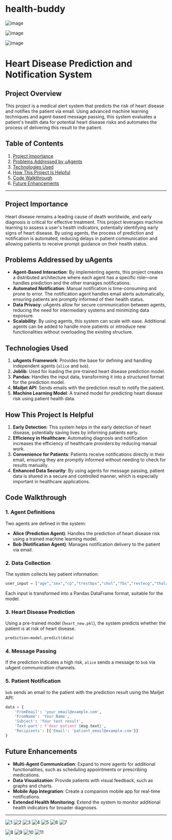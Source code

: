 # health-buddy
![image](https://github.com/user-attachments/assets/bb222e97-0e93-4893-83e5-9cd793c500c6)

![image](https://github.com/user-attachments/assets/dad86ad8-4d75-408f-9a38-7f3be26d3078)

![image](https://github.com/user-attachments/assets/bd383aff-0578-4da1-ae7e-253a6fc70131)










# Heart Disease Prediction and Notification System

## Project Overview

This project is a medical alert system that predicts the risk of heart disease and notifies the patient via email. Using advanced machine learning techniques and agent-based message passing, this system evaluates a patient's health data for potential heart disease risks and automates the process of delivering this result to the patient.

## Table of Contents
1. [Project Importance](#project-importance)
2. [Problems Addressed by uAgents](#problems-addressed-by-uagents)
3. [Technologies Used](#technologies-used)
4. [How This Project Is Helpful](#how-this-project-is-helpful)
5. [Code Walkthrough](#code-walkthrough)
6. [Future Enhancements](#future-enhancements)

---

## Project Importance

Heart disease remains a leading cause of death worldwide, and early diagnosis is critical for effective treatment. This project leverages machine learning to assess a user's health indicators, potentially identifying early signs of heart disease. By using agents, the process of prediction and notification is automated, reducing delays in patient communication and allowing patients to receive prompt guidance on their health status.

## Problems Addressed by uAgents

- **Agent-Based Interaction**: By implementing agents, this project creates a distributed architecture where each agent has a specific role—one handles prediction and the other manages notifications.
- **Automated Notification**: Manual notification is time-consuming and prone to error. The notification agent handles email alerts automatically, ensuring patients are promptly informed of their health status.
- **Data Privacy**: uAgents allow for secure communication between agents, reducing the need for intermediary systems and minimizing data exposure.
- **Scalability**: By using agents, this system can scale with ease. Additional agents can be added to handle more patients or introduce new functionalities without overloading the existing structure.

## Technologies Used

1. **uAgents Framework**: Provides the base for defining and handling independent agents (`alice` and `bob`).
2. **Joblib**: Used for loading the pre-trained heart disease prediction model.
3. **Pandas**: Handles the input data, transforming it into a structured format for the prediction model.
4. **Mailjet API**: Sends emails with the prediction result to notify the patient.
5. **Machine Learning Model**: A trained model for predicting heart disease risk using patient health data.

## How This Project Is Helpful

1. **Early Detection**: This system helps in the early detection of heart disease, potentially saving lives by informing patients early.
2. **Efficiency in Healthcare**: Automating diagnosis and notification increases the efficiency of healthcare providers by reducing manual work.
3. **Convenience for Patients**: Patients receive notifications directly in their email, ensuring they are promptly informed without needing to check for results manually.
4. **Enhanced Data Security**: By using agents for message passing, patient data is shared in a secure and controlled manner, which is especially important in healthcare applications.

## Code Walkthrough

### 1. Agent Definitions
Two agents are defined in the system:
- **Alice (Prediction Agent)**: Handles the prediction of heart disease risk using a trained machine learning model.
- **Bob (Notification Agent)**: Manages notification delivery to the patient via email.

### 2. Data Collection
The system collects key patient information:
```python
user_input = ["age","sex","cp","trestbps","chol","fbs","restecg","thalach","exang","oldpeak","slope","ca","thal"]
```
Each input is transformed into a Pandas DataFrame format, suitable for the model.

### 3. Heart Disease Prediction
Using a pre-trained model (`heart_new.pkl`), the system predicts whether the patient is at risk of heart disease.
```python
prediction=model.predict(data)
```

### 4. Message Passing
If the prediction indicates a high risk, `alice` sends a message to `bob` via uAgent communication channels.

### 5. Patient Notification
`bob` sends an email to the patient with the prediction result using the Mailjet API:
```python
data = {
    'FromEmail': 'your_email@example.com',
    'FromName': 'Your Name',
    'Subject': 'Your test result',
    'Text-part': f'dear patient {msg.text}',
    'Recipients': [{'Email': 'patient_email@example.com'}]
}
```

## Future Enhancements

- **Multi-Agent Communication**: Expand to more agents for additional functionalities, such as scheduling appointments or prescribing medications.
- **Data Visualization**: Provide patients with visual feedback, such as graphs and charts.
- **Mobile App Integration**: Create a companion mobile app for real-time notifications.
- **Extended Health Monitoring**: Extend the system to monitor additional health indicators for broader diagnoses.

---
![1](https://github.com/user-attachments/assets/9ae84987-034e-4f3f-a65b-80513a5f071b)
![2](https://github.com/user-attachments/assets/ce38bde6-7d30-48fd-9cf3-35e10fe2217e)
![3](https://github.com/user-attachments/assets/0f9da708-ed2f-4552-899f-1ca55945fe90)
![4](https://github.com/user-attachments/assets/c84df30d-d442-4963-9f1c-8e1f481d79c5)
![5](https://github.com/user-attachments/assets/5c5967c6-a1bb-444d-a9f6-63b91b2a1486)
![6](https://github.com/user-attachments/assets/fd016951-dba9-40ad-87a3-be266991c929)
![7](https://github.com/user-attachments/assets/f7c9350d-233e-4c7c-a08e-4aa5d3ff55b7)

![8](https://github.com/user-attachments/assets/10746afe-9ccb-4907-8ec1-6b0d0c6aead0)
![9](https://github.com/user-attachments/assets/b646ebe3-282e-47bd-a8ee-7cd5a2924015)
![10](https://github.com/user-attachments/assets/2e5e0313-08d9-498e-bb21-c79c49752078)
![11](https://github.com/user-attachments/assets/78fa2334-31e4-479e-9d0d-a8b6250c4cb6)
